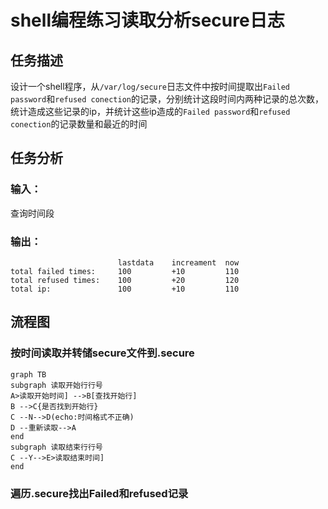 # shell编程练习读取分析secure日志

## 任务描述

设计一个shell程序，从`/var/log/secure`日志文件中按时间提取出`Failed password`和`refused conection`的记录，分别统计这段时间内两种记录的总次数，统计造成这些记录的ip，并统计这些ip造成的`Failed password`和`refused conection`的记录数量和最近的时间

## 任务分析

### 输入：

查询时间段

### 输出：

```
						lastdata	increament	now
total failed times:		100			+10			110
total refused times:	100			+20			120
total ip:				100			+10			110

```



## 流程图

### 按时间读取并转储secure文件到.secure

```mermaid
graph TB
subgraph 读取开始行行号
A>读取开始时间] -->B[查找开始行]
B -->C{是否找到开始行}
C --N-->D(echo:时间格式不正确)
D --重新读取-->A
end
subgraph 读取结束行行号
C --Y-->E>读取结束时间]
end
```

### 遍历.secure找出Failed和refused记录

```mermaid

```
